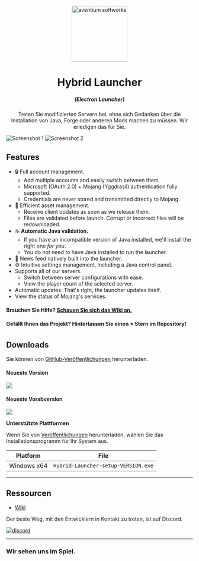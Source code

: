 <p align="center"><img src="https://insane-v.de/mc/image/logo.png" width="150px" height="150px" alt="aventium softworks"></p>

<h1 align="center">Hybrid Launcher</h1>

<em><h5 align="center">(Electron Launcher)</h5></em>

<p align="center">Treten Sie modifizierten Servern bei, ohne sich Gedanken über die Installation von Java, Forge oder anderen Mods machen zu müssen. Wir erledigen das für Sie.</p>

![Screenshot 1](https://imgur.com/k5NAMWQ.png)
![Screenshot 2](https://imgur.com/krMOA9e.png)

## Features

* 🔒 Full account management.
  * Add multiple accounts and easily switch between them.
  * Microsoft (OAuth 2.0) + Mojang (Yggdrasil) authentication fully supported.
  * Credentials are never stored and transmitted directly to Mojang.
* 📂 Efficient asset management.
  * Receive client updates as soon as we release them.
  * Files are validated before launch. Corrupt or incorrect files will be redownloaded.
* ☕ **Automatic Java validation.**
  * If you have an incompatible version of Java installed, we'll install the right one *for you*.
  * You do not need to have Java installed to run the launcher.
* 📰 News feed natively built into the launcher.
* ⚙️ Intuitive settings management, including a Java control panel.
* Supports all of our servers.
  * Switch between server configurations with ease.
  * View the player count of the selected server.
* Automatic updates. That's right, the launcher updates itself.
*  View the status of Mojang's services.

#### Brauchen Sie Hilfe? [Schauen Sie sich das Wiki an.][wiki]

#### Gefällt Ihnen das Projekt? Hinterlassen Sie einen ⭐ Stern im Repository!

## Downloads

Sie können von [GitHub-Veröffentlichungen](https://github.com/dscalzi/HeliosLauncher/releases) herunterladen.

#### Neueste Version

[![](https://img.shields.io/github/release/dscalzi/HeliosLauncher.svg?style=flat-square)](https://github.com/dscalzi/HeliosLauncher/releases/latest)

#### Neueste Vorabversion
[![](https://img.shields.io/github/release/dscalzi/HeliosLauncher/all.svg?style=flat-square)](https://github.com/dscalzi/HeliosLauncher/releases)

**Unterstützte Plattformen**

Wenn Sie von [Veröffentlichungen](https://github.com/dscalzi/HeliosLauncher/releases) herunterladen, wählen Sie das Installationsprogramm für Ihr System aus.

| Platform | File |
| -------- | ---- |
| Windows x64 | `Hybrid-Launcher-setup-VERSION.exe` |

---

## Ressourcen

* [Wiki][wiki]

Der beste Weg, mit den Entwicklern in Kontakt zu treten, ist auf Discord.

[![discord](https://discordapp.com/api/guilds/211524927831015424/embed.png?style=banner3)][discord]

---

### Wir sehen uns im Spiel.


[nodejs]: https://nodejs.org/en/ 'Node.js'
[vscode]: https://code.visualstudio.com/ 'Visual Studio Code'
[mainprocess]: https://electronjs.org/docs/tutorial/application-architecture#main-and-renderer-processes 'Main Process'
[rendererprocess]: https://electronjs.org/docs/tutorial/application-architecture#main-and-renderer-processes 'Renderer Process'
[chromedebugger]: https://marketplace.visualstudio.com/items?itemName=msjsdiag.debugger-for-chrome 'Debugger for Chrome'
[discord]: https://discord.gg/zNWUXdt 'Discord'
[wiki]: https://github.com/xoxttxox/HybridLauncher/wiki 'wiki'
